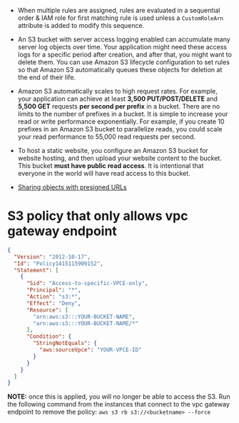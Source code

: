 - When multiple rules are assigned, rules are evaluated in a sequential order & IAM role for first matching rule is used unless a `CustomRoleArn` attribute is added to modify this sequence.

- An S3 bucket with server access logging enabled can accumulate many server log objects over time. Your application might need these access logs for a specific period after creation, and after that, you might want to delete them. You can use Amazon S3 lifecycle configuration to set rules so that Amazon S3 automatically queues these objects for deletion at the end of their life.

- Amazon S3 automatically scales to high request rates. For example, your application can achieve at least **3,500 PUT/POST/DELETE** and **5,500 GET** requests **per second per prefix** in a bucket. There are no limits to the number of prefixes in a bucket. It is simple to increase your read or write performance exponentially. For example, if you create 10 prefixes in an Amazon S3 bucket to parallelize reads, you could scale your read performance to 55,000 read requests per second.

- To host a static website, you configure an Amazon S3 bucket for website hosting, and then upload your website content to the bucket. This bucket **must have public read access**. It is intentional that everyone in the world will have read access to this bucket.
- [Sharing objects with presigned URLs](https://docs.aws.amazon.com/AmazonS3/latest/userguide/ShareObjectPreSignedURL.html)

# S3 policy that only allows vpc gateway endpoint

```json
{
  "Version": "2012-10-17",
  "Id": "Policy1415115909152",
  "Statement": [
    {
      "Sid": "Access-to-specific-VPCE-only",
      "Principal": "*",
      "Action": "s3:*",
      "Effect": "Deny",
      "Resource": [
        "arn:aws:s3:::YOUR-BUCKET-NAME",
        "arn:aws:s3:::YOUR-BUCKET-NAME/*"
      ],
      "Condition": {
        "StringNotEquals": {
          "aws:sourceVpce": "YOUR-VPCE-ID"
        }
      }
    }
  ]
}
```

**NOTE:** once this is applied, you will no longer be able to access the S3. Run the following command from the instances that connect to the vpc gateway endpoint to remove the policy:
`aws s3 rb s3://<bucketname> --force`
